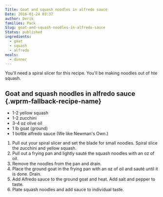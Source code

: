 ```yaml
---
Title: Goat and squash noodles in alfredo sauce
Date: 2016-01-24 03:37
author: Derik
families: Pack
Slug: goat-and-squash-noodles-in-alfredo-sauce
Status: published
ingredients:
  - goat
  - squash
  - alfredo
meals:
  - dinner
---
```


You'll need a spiral slicer for this recipe. You'll be making noodles out of hte squash. <!--WPRM Recipe 128-->

<div class="wprm-fallback-recipe">

Goat and squash noodles in alfredo sauce {.wprm-fallback-recipe-name}
----------------------------------------

<div class="wprm-fallback-recipe-ingredients">

-   1-2 yellow squash
-   1-2 zucchini
-   3-4 oz olive oil
-   1 lb goat (ground)
-   1 bottle alfredo sauce (We like Newman's Own.)

</div>

<div class="wprm-fallback-recipe-instructions">

1.  Pull out your spiral slicer and set the blade for small noodles. Spiral slice the zucchini and yellow squash.
2.  Pull out a frying pan and lightly sauté the squash noodles with an oz of oil.
3.  Remove the noodles from the pan and drain.
4.  Place the ground goat in the frying pan with an oz of oil and sauté until it is done. Drain.
5.  Add Alfredo sauce to the ground goat and heat. Add salt and pepper to taste.
6.  Plate squash noodles and add sauce to individual taste.

</div>

<div class="wprm-fallback-recipe-notes">

</div>

</div>

<!--End WPRM Recipe-->
